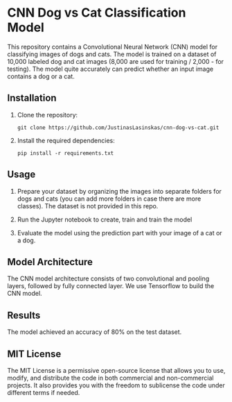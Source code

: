 # CNN Dog vs Cat Classification Model

This repository contains a Convolutional Neural Network (CNN) model for classifying images of dogs and cats. The model is trained on a dataset of 10,000 labeled dog and cat images (8,000 are used for training / 2,000 - for testing). The model quite accurately can predict whether an input image contains a dog or a cat.

## Installation

1. Clone the repository:

   ```shell
   git clone https://github.com/JustinasLasinskas/cnn-dog-vs-cat.git
   ```

2. Install the required dependencies:

   ```shell
   pip install -r requirements.txt
   ```

## Usage

1. Prepare your dataset by organizing the images into separate folders for dogs and cats (you can add more folders in case there are more classes). The dataset is not provided in this repo.

2. Run the Jupyter notebook to create, train and train the model

3. Evaluate the model using the prediction part with your image of a cat or a dog.

## Model Architecture

The CNN model architecture consists of two convolutional and pooling layers, followed by fully connected layer. We use Tensorflow to build the CNN model.

## Results

The model achieved an accuracy of 80% on the test dataset.

## MIT License

The MIT License is a permissive open-source license that allows you to use, modify, and distribute the code in both commercial and non-commercial projects. It also provides you with the freedom to sublicense the code under different terms if needed.
